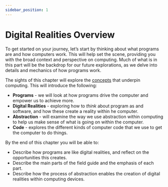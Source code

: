 ```yaml
---
sidebar_position: 1
---
```


# Digital Realities Overview

To get started on your journey, let’s start by thinking about what programs are and how computers work. This will help set the scene, providing you with the broad context and perspective on computing. Much of what is in this part will be the backdrop for our future explorations, as we delve into details and mechanics of how programs work.

The sights of this chapter will explore the [concepts](./abstraction/concepts) that underpin computing. This will introduce the following:

- **Programs** - we will look at how programs drive the computer and empower us to achieve more.
- **Digital Realities** - exploring how to *think* about program as and software, and how these create a reality within he computer.
- **Abstraction** - will examine the way we use abstraction within computing to help us make sense of what is going on within the computer.
- **Code** - explores the different kinds of computer code that we use to get the computer to do things.



By the end of this chapter you will be able to:

- Describe how programs are like digital realities, and reflect on the opportunities this creates.
- Describe the main parts of the field guide and the emphasis of each part.
- Describe how the process of abstraction enables the creation of digital realities within computing devices.

